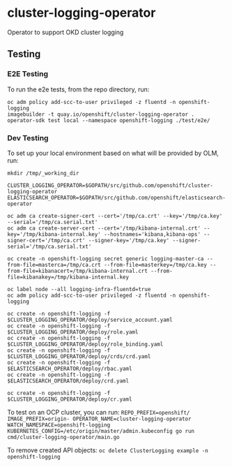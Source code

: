 # cluster-logging-operator
Operator to support OKD cluster logging

## Testing

### E2E Testing
To run the e2e tests, from the repo directory, run:
```
oc adm policy add-scc-to-user privileged -z fluentd -n openshift-logging
imagebuilder -t quay.io/openshift/cluster-logging-operator .
operator-sdk test local --namespace openshift-logging ./test/e2e/
```

### Dev Testing
To set up your local environment based on what will be provided by OLM, run:
```
mkdir /tmp/_working_dir

CLUSTER_LOGGING_OPERATOR=$GOPATH/src/github.com/openshift/cluster-logging-operator
ELASTICSEARCH_OPERATOR=$GOPATH/src/github.com/openshift/elasticsearch-operator

oc adm ca create-signer-cert --cert='/tmp/ca.crt' --key='/tmp/ca.key' --serial='/tmp/ca.serial.txt'
oc adm ca create-server-cert --cert='/tmp/kibana-internal.crt' --key='/tmp/kibana-internal.key' --hostnames='kibana,kibana-ops' --signer-cert='/tmp/ca.crt' --signer-key='/tmp/ca.key' --signer-serial='/tmp/ca.serial.txt'

oc create -n openshift-logging secret generic logging-master-ca --from-file=masterca=/tmp/ca.crt --from-file=masterkey=/tmp/ca.key --from-file=kibanacert=/tmp/kibana-internal.crt --from-file=kibanakey=/tmp/kibana-internal.key

oc label node --all logging-infra-fluentd=true
oc adm policy add-scc-to-user privileged -z fluentd -n openshift-logging

oc create -n openshift-logging -f $CLUSTER_LOGGING_OPERATOR/deploy/service_account.yaml
oc create -n openshift-logging -f $CLUSTER_LOGGING_OPERATOR/deploy/role.yaml
oc create -n openshift-logging -f $CLUSTER_LOGGING_OPERATOR/deploy/role_binding.yaml
oc create -n openshift-logging -f $CLUSTER_LOGGING_OPERATOR/deploy/crds/crd.yaml
oc create -n openshift-logging -f $ELASTICSEARCH_OPERATOR/deploy/rbac.yaml
oc create -n openshift-logging -f $ELASTICSEARCH_OPERATOR/deploy/crd.yaml

oc create -n openshift-logging -f $CLUSTER_LOGGING_OPERATOR/deploy/cr.yaml
```

To test on an OCP cluster, you can run:
`REPO_PREFIX=openshift/ IMAGE_PREFIX=origin- OPERATOR_NAME=cluster-logging-operator WATCH_NAMESPACE=openshift-logging KUBERNETES_CONFIG=/etc/origin/master/admin.kubeconfig go run cmd/cluster-logging-operator/main.go`


To remove created API objects:
`oc delete ClusterLogging example -n openshift-logging`
